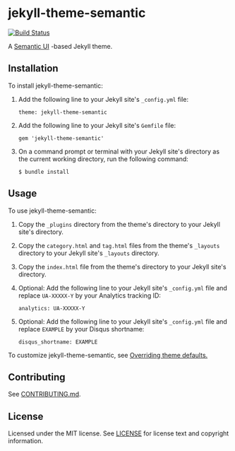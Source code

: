 jekyll-theme-semantic
=====================

[![Build Status](https://travis-ci.org/rcvalle/jekyll-theme-semantic.svg?branch=master)](https://travis-ci.org/rcvalle/jekyll-theme-semantic)

A [Semantic UI](https://semantic-ui.com/) -based Jekyll theme.


Installation
------------

To install jekyll-theme-semantic:

1. Add the following line to your Jekyll site's `_config.yml` file:

       theme: jekyll-theme-semantic

2. Add the following line to your Jekyll site's `Gemfile` file:

       gem 'jekyll-theme-semantic'

3. On a command prompt or terminal with your Jekyll site's directory as the
   current working directory, run the following command:

       $ bundle install


Usage
-----

To use jekyll-theme-semantic:

1. Copy the `_plugins` directory from the theme's directory to your Jekyll
   site's directory.

2. Copy the `category.html` and `tag.html` files from the theme's `_layouts`
   directory to your Jekyll site's `_layouts` directory.

3. Copy the `index.html` file from the theme's directory to your Jekyll
   site's directory.

4. Optional: Add the following line to your Jekyll site's `_config.yml` file
   and replace `UA-XXXXX-Y` by your Analytics tracking ID:

       analytics: UA-XXXXX-Y

5. Optional: Add the following line to your Jekyll site's `_config.yml` file
   and replace `EXAMPLE` by your Disqus shortname:

       disqus_shortname: EXAMPLE

To customize jekyll-theme-semantic, see [Overriding theme
defaults.](https://jekyllrb.com/docs/themes/#overriding-theme-defaults)


Contributing
------------

See [CONTRIBUTING.md](CONTRIBUTING.md).


License
-------

Licensed under the MIT license. See [LICENSE](LICENSE) for license text and
copyright information.
